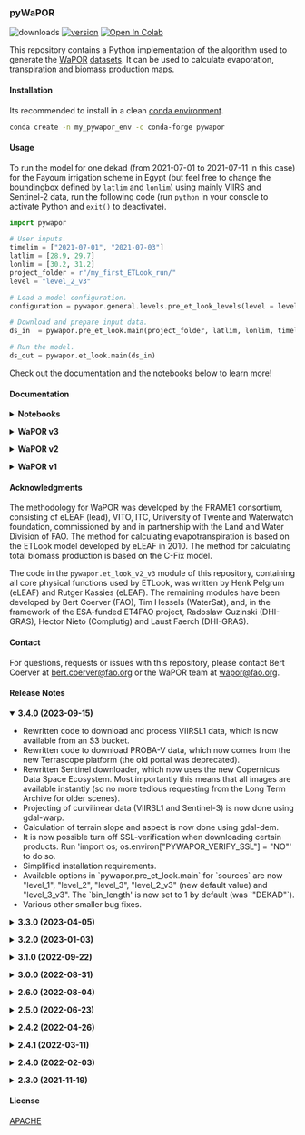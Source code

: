 ### pyWaPOR

![downloads](https://img.shields.io/pypi/dw/pywapor) [![version](https://img.shields.io/pypi/v/pywapor)](https://pypi.org/project/pywapor/) [![Open In Colab](https://colab.research.google.com/assets/colab-badge.svg)](https://colab.research.google.com/github/un-fao/FAO-Water-Applications/blob/main/pyWaPOR/introduction.ipynb)

This repository contains a Python implementation of the algorithm used to generate the [WaPOR](http://www.fao.org/in-action/remote-sensing-for-water-productivity/en/) [datasets](https://wapor.apps.fao.org/home/WAPOR_2/1). It can be used to calculate evaporation, transpiration and biomass production maps.

#### Installation

Its recommended to install in a clean [conda environment](https://docs.conda.io/projects/conda/en/latest/user-guide/concepts/environments.html).

```bash
conda create -n my_pywapor_env -c conda-forge pywapor
```


#### Usage

To run the model for one dekad (from 2021-07-01 to 2021-07-11 in this case) for the Fayoum irrigation scheme in Egypt (but feel free to change the [boundingbox](http://bboxfinder.com) defined by `latlim` and `lonlim`) using mainly VIIRS and Sentinel-2 data, run the following code (run `python` in your console to activate Python and `exit()` to deactivate). 

```python
import pywapor

# User inputs.
timelim = ["2021-07-01", "2021-07-03"]
latlim = [28.9, 29.7]
lonlim = [30.2, 31.2]
project_folder = r"/my_first_ETLook_run/"
level = "level_2_v3"

# Load a model configuration.
configuration = pywapor.general.levels.pre_et_look_levels(level = level)

# Download and prepare input data.
ds_in  = pywapor.pre_et_look.main(project_folder, latlim, lonlim, timelim, sources = configuration)

# Run the model.
ds_out = pywapor.et_look.main(ds_in)
```

Check out the documentation and the notebooks below to learn more!

#### Documentation
<p><details>
<summary><b>Notebooks</b></summary>

<table class = "docutils align-default">
   <thead>
      <tr class="row-odd" style="text-align:center">
         <th class="head"></th>
         <th class="head">Name</th>
         <th class="head" width = "150">Colab</th>
      </tr>
   </thead>
   <tbody>
      <tr class="row-odd">
         <td>1.</td>
         <td>Introduction</td>
         <td style="text-align:center"><a href="https://colab.research.google.com/github/un-fao/FAO-Water-Applications/blob/main/pyWaPOR/introduction.ipynb"><img src="https://colab.research.google.com/assets/colab-badge.svg" alt="colab"/></a></td>
      </tr>
      <tr class="row-even">
         <td>2.</td>
         <td>Passwords</td>
         <td style="text-align:center"><a href="https://colab.research.google.com/github/un-fao/FAO-Water-Applications/blob/main/pyWaPOR/passwords.ipynb"><img src="https://colab.research.google.com/assets/colab-badge.svg" alt="colab"/></a></td>
      </tr>
      <tr class="row-odd">
         <td>3.</td>
         <td>Enhancers</td>
         <td style="text-align:center"><a href="https://colab.research.google.com/github/un-fao/FAO-Water-Applications/blob/main/pyWaPOR/enhancers.ipynb"><img src="https://colab.research.google.com/assets/colab-badge.svg" alt="colab"/></a></td>
      </tr>
      <tr class="row-even">
         <td>4.</td>
         <td>Sideloading</td>
         <td style="text-align:center"><a href="https://colab.research.google.com/github/un-fao/FAO-Water-Applications/blob/main/pyWaPOR/sideload.ipynb"><img src="https://colab.research.google.com/assets/colab-badge.svg" alt="colab"/></a></td>
      </tr>
   </tbody>
</table>

</details></p>

<p><details>
<summary><b>WaPOR v3</b></summary>
<ul>
<li><a href="https://bitbucket.org/cioapps/wapor-et-look/wiki/Home">WaPOR-ETLook Online Manual (v3)</a></li>
</ul>
</details></p>

<p><details>
<summary><b>WaPOR v2</b></summary>
<ul>
<li><a href="https://bitbucket.org/cioapps/pywapor/downloads/FRAME_ET_v2_data_manual_finaldraft_v2.2.pdf">WaPOR-ETLook Data Manual (v2)</a></li>

<li><a href="https://bitbucket.org/cioapps/pywapor/downloads/FRAME_NPP_v2_data_manual_finaldraft_v2.2.pdf">WaPOR-Biomass Data Manual (v2)</a></li>
</ul>
</details></p>

<p><details>
<summary><b>WaPOR v1</b></summary>
<ul>
<li><a href="https://bitbucket.org/cioapps/pywapor/downloads/20190522_V1_WaPOR_v_1_Data_Manual_Evapotranspiration.pdf">WaPOR-ETLook Data Manual (v1)</a></li>
</ul>
</details></p>

#### Acknowledgments
The methodology for WaPOR was developed by the FRAME1 consortium, consisting of eLEAF (lead), VITO, ITC, University of Twente and Waterwatch foundation, commissioned by and in partnership with the Land and Water Division of FAO. The method for calculating evapotranspiration is based on the ETLook model developed by eLEAF in 2010. The method for calculating total biomass production is based on the C-Fix model. 

The code in the `pywapor.et_look_v2_v3` module of this repository, containing all core physical functions used by ETLook, was written by Henk Pelgrum (eLEAF) and Rutger Kassies (eLEAF). The remaining modules have been developed by Bert Coerver (FAO), Tim Hessels (WaterSat), and, in the framework of the ESA-funded ET4FAO project, Radoslaw Guzinski (DHI-GRAS), Hector Nieto (Complutig) and Laust Faerch (DHI-GRAS).

#### Contact
For questions, requests or issues with this repository, please contact Bert Coerver at [bert.coerver@fao.org](mailto:bert.coerver@fao.org) or the WaPOR team at [wapor@fao.org](mailto:wapor@fao.org).

#### Release Notes

<p><details open>
<summary><b>3.4.0 (2023-09-15)</b></summary>
<ul>
    <li> Rewritten code to download and process VIIRSL1 data, which is now available from an S3 bucket.</li>
    <li> Rewritten code to download PROBA-V data, which now comes from the new Terrascope platform (the old portal was deprecated). </li>
    <li> Rewritten Sentinel downloader, which now uses the new Copernicus Data Space Ecosystem. Most importantly this means that all images are available instantly (so no more tedious requesting from the Long Term Archive for older scenes).
    <li> Projecting of curvilinear data (VIIRSL1 and Sentinel-3) is now done using gdal-warp. </li>
    <li> Calculation of terrain slope and aspect is now done using gdal-dem. </li>
    <li> It is now possible turn off SSL-verification when downloading certain products. Run 'import os; os.environ["PYWAPOR_VERIFY_SSL"] = "NO"' to do so. </li>
    <li> Simplified installation requirements. </li>
    <li> Available options in `pywapor.pre_et_look.main` for `sources` are now "level_1", "level_2", "level_3", "level_2_v3" (new default value) and "level_3_v3". The `bin_length' is now set to 1 by default (was `"DEKAD"`).
    <li> Various other smaller bug fixes.</li>
</ul>
</details></p>

<p><details>
<summary><b>3.3.0 (2023-04-05)</b></summary>
<ul>
    <li> - Option to smooth and interpolate data with a Whittaker smoother.</li>
    <li> - Downloading of Sentinel-3 data is now faster.
    <li> - Fixed an issue that could result in an incorrect scale-factor being applied to Sentinel-2 images.</li>
</ul>
</details></p>

<p><details>
<summary><b>3.2.0 (2023-01-03)</b></summary>
<ul>
    <li> - Full Landsat support, automatically download and process Landsat (5-9) data. </li>
    <li> - Fixed a bug that caused some MODIS data to be missing inside the selected boundingbox. </li>
    <li> - You can now re-enter a password in case you've provided an incorrect one. </li>
    <li> - Bugfixes (including more Windows specific ones). </li>
    <li> - Updated weights to calculate albedo for Landsat and Sentinel. </li>
</ul>
</details></p>

<p><details>
<summary><b>3.1.0 (2022-09-22)</b></summary>
<ul>
    <li> - Added a thermal sharpening algorithm (<a href = https://github.com/radosuav/pyDMS>pyDMS</a>) to increase LST resolution.</li>
    <li> - Now, when after several failed attempts to download a variable, the code will continue processing other variables. </li>
    <li> - Improved cloud-masking for VIIRSL1. </li>
    <li> - Bugfixes (including several Windows specific ones). </li>
    <li> - More information in the log. </li>
</ul>
</details></p>

<p><details>
<summary><b>3.0.0 (2022-08-31)</b></summary>
<ul>
    <li> - Bugfixes. Most noteably, server side errors when downloading data are now handeled better, i.e. collect tools will retry several times when a download fails, but many other smaller issues have been fixed too. </li>
    <li> - Performance improvements, mostly due to fewer reprojections. </li>
    <li> - Better logging. The logs from SENTINEL and ERA5 are now directed to seperate channels and logs now show peak-memory-usage for critical calculation steps.
    <li> - `et_look` and `se_root` now accept a `chunks` keyword to adjust the chunksizes at which the calculations are done. Increase them if you have a lot of RAM available, decrease them for slower calculations but with less memory usage.</li>
    <li> - Support for WaPOR v3 methodology. Choose `et_look_version = "v3"` and `se_root_version = "v3"` when running the respective models (`et_look` and `se_root`).</li>
    <li> - Default configurations for WaPOR v3 input datasets, i.e. choose `sources = "level_2_v3"` when running `pre_et_look` or `pre_se_root`.
    <li> - New collect functions for COPERNICUS DEM. </li>
    <li> - The data structure for STATICS is now consistent with the other products. </li>
</ul>
</details></p>

<p><details>
<summary><b>2.6.0 (2022-08-04)</b></summary>
<ul>
    <li> - New collect functions for VIIRS (Level-1), SENTINEL-2, SENTINEL-3 and (ag)ERA5.</li>
    <li> - pyWaPOR now works with Python versions greater than 3.8.
</ul>
</details></p>

<p><details>
<summary><b>2.5.0 (2022-06-23)</b></summary>
<ul>
    <li> - Rewritten collect tools.</li>
    <li> - The entire workflow now works with netCDF.</li>
    <li> - All the netCDF files are formatted to support the <a href = "https://corteva.github.io/rioxarray/stable/getting_started/getting_started.html">rio-acccessor</a>.</li>
</ul>
</details></p>

<p><details>
<summary><b>2.4.2 (2022-04-26)</b></summary>
<br>
<ul>
    <li> - New biomass module and NPP calculation.</li>
</ul>
</details></p>

<p><details>
<summary><b>2.4.1 (2022-03-11)</b></summary>
<ul>
    <li> - NetCDF files are now compressed when saved to disk.</li>
    <li> - Calculation of Total Biomass Production is now turned on by default.</li>
    <li> - It is no longer required to provide <b>all</b> input variables to et_look,
    the model will calculate as many variables as possible with the given data. For example,
    if you are only interested in acquiring interception rates, it would now suffice to only prepare ndvi and p (precipitation) data with pre_et_look.</li>
    <li> - et_look now automatically generates an interactive network graph visualising the executed computation steps.</li>
</ul>
</details></p>

<p><details>
<summary><b>2.4.0 (2022-02-03)</b></summary>
<ul>
    <li> - Easily apply your own functions to data, i.e. use your own custom filters, gap-fillers etc.</li>
    <li> - Side-load your own data, i.e. easily incorporate you own datasets.</li>
    <li> - Added functions to process Landsat Level-2 to “ndvi”, “lst” and “r0”.</li>
    <li> - Data is now stored and processed as netCDF (using xarray and dask).</li>
    <li> - Calculations in et_look() and se_root() are now done in chunks, instead of using a for-loop.</li>
    <li> - Some previously constant parameters now have spatial variability.</li>
    <li> - Improved logging.</li>
    <li> - Download functions now show progress and download-speed.</li>
    <li> - MODIS datasets switched from v6.0 (decommissioned soon) to v6.1.</li>
    <li> - The lapse-rate correction to temperature data is now more accurate and faster.</li>
    <li> - VITO and WAPOR passwords are now checked when entered.</li>
    <li> - Other bug-fixes and performance improvements.</li>
</ul>
</details></p>

<p><details>
<summary><b>2.3.0 (2021-11-19)</b></summary>
<ul> 
    <li> - Automatically create input composites before running ETLook.</li>
    <li> - Choose composite lengths in number of days or dekads.</li>
    <li> - Option to choose which products to use per variable.</li>
    <li> - Calculate soil saturation separate from ETLook.</li>
    <li> - PROBA-V support for NDVI and Albedo inputs.</li>
    <li> - Define diagnostics pixels, for which extra outputs are created (e.g. charts, maps etc.).</li>
    <li> - Bug-fixes and performance improvements.</li>
</ul>
</details></p>

#### License
[APACHE](https://bitbucket.org/cioapps/wapor-et-look/src/dev/LICENSE)